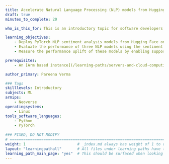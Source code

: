 ```yaml
---
title: Accelerate Natural Language Processing (NLP) models from Hugging Face on Arm servers
draft: true
minutes_to_complete: 20

who_is_this_for: This is an introductory topic for software developers who want to learn how to run and accelerate the performance of Natural Language Processing (NLP) models on Arm based servers. 

learning_objectives:
    - Deploy PyTorch NLP sentiment analysis models from Hugging Face on Arm servers 
    - Evaluate the performance of three NLP models using the sentiment analysis pipeline
    - Measure the performance uplift of these models by enabling support for bfloat16 fast math kernels on Arm Neoverse based AWS Graviton3 Processors

prerequisites:
    - An [Arm based instance](/learning-paths/servers-and-cloud-computing/csp/) from a cloud service provider or an on-premise Arm server.

author_primary: Pareena Verma

### Tags
skilllevels: Introductory
subjects: ML
armips:
    - Neoverse 
operatingsystems:
    - Linux 
tools_software_languages:
    - Python
    - PyTorch
    
### FIXED, DO NOT MODIFY
# ================================================================================
weight: 1                       # _index.md always has weight of 1 to order correctly
layout: "learningpathall"       # All files under learning paths have this same wrapper
learning_path_main_page: "yes"  # This should be surfaced when looking for related content. Only set for _index.md of learning path content.
---
```

